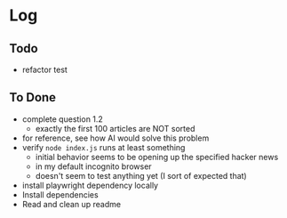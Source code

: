 # Log

## Todo

- refactor test

## To Done

- complete question 1.2
  - exactly the first 100 articles are NOT sorted
- for reference, see how AI would solve this problem
- verify `node index.js` runs at least something
  - initial behavior seems to be opening up the specified hacker news
  - in my default incognito browser
  - doesn't seem to test anything yet (I sort of expected that)
- install playwright dependency locally
- Install dependencies
- Read and clean up readme
